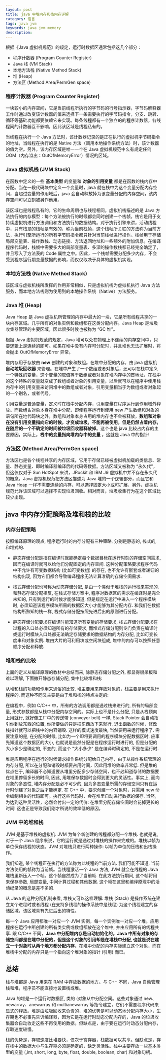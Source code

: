 ```yaml
---
layout: post
title: java 中堆内存和栈内存详解
category: 语言
tags: java jvm
keywords: java jvm memory
description:
---
```


根据《Java 虚拟机规范》的规定，运行时数据区通常包括这几个部分：
* 程序计数器 (Program Counter Register)
* Java 栈 (VM Stack)
* 本地方法栈 (Native Method Stack)
* 堆 (Heap)
* 方法区 (Method Area/PermGen space)

### 程序计数器 (Program Counter Register)

一块较小的内存空间，它是当前线程所执行的字节码的行号指示器，字节码解释器工作时通过改变该计数器的值来选择下一条需要执行的字节码指令，分支、跳转、循环等基础功能都要依赖它来实现。每条线程都有一个独立的的程序计数器，各线程间的计数器互不影响，因此该区域是线程私有的。

当线程在执行一个 Java 方法时，该计数器记录的是正在执行的虚拟机字节码指令的地址，当线程在执行的是 Native 方法（调用本地操作系统方法）时，该计数器的值为空。另外，该内存区域是唯一一个在 Java 虚拟机规范中么有规定任何 OOM（内存溢出：OutOfMemoryError）情况的区域。

### Java 虚拟机栈 (JVM Stack)

在函数中定义的一些 **基本类型** 的变量和 **对象的引用变量** 都是在函数的栈内存中分配。当在一段代码块中定义一个变量时，java 就在栈中为这个变量分配内存空间，当超过变量的作用域后，java 会自动释放掉为该变量分配的内存空间，该内存空间可以立刻被另作他用。

该区域也是线程私有的，它的生命周期也与线程相同。虚拟机栈描述的是 Java 方法执行的内存模型：每个方法被执行的时候都会同时创建一个栈帧，栈它是用于支持续虚拟机进行方法调用和方法执行的数据结构。对于执行引擎来讲，活动线程中，只有栈顶的栈帧是有效的，称为当前栈帧，这个栈帧所关联的方法称为当前方法，执行引擎所运行的所有字节码指令都只针对当前栈帧进行操作。栈帧用于存储局部变量表、操作数栈、动态链接、方法返回地址和一些额外的附加信息。在编译程序代码时，栈帧中需要多大的局部变量表、多深的操作数栈都已经完全确定了，并且写入了方法表的 Code 属性之中。因此，一个栈帧需要分配多少内存，不会受到程序运行期变量数据的影响，而仅仅取决于具体的虚拟机实现。

### 本地方法栈 (Native Method Stack)

该区域与虚拟机栈所发挥的作用非常相似，只是虚拟机栈为虚拟机执行 Java 方法服务，而本地方法栈则为使用到的本地操作系统（Native）方法服务。

### Java 堆 (Heap)

Java Heap 是 Java 虚拟机所管理的内存中最大的一块，它是所有线程共享的一块内存区域。几乎所有的对象实例和数组都在这类分配内存。Java Heap 是垃圾收集器管理的主要区域，因此很多时候也被称为 “GC 堆”。

根据 Java 虚拟机规范的规定，Java 堆可以处在物理上不连续的内存空间中，只要逻辑上是连续的即可。如果在堆中没有内存可分配时，并且堆也无法扩展时，将会抛出 OutOfMemoryError 异常。

堆内存用于存放由 **new** 创建的对象和数组。在堆中分配的内存，由 java 虚拟机 **自动垃圾回收器** 来管理。在堆中产生了一个数组或者对象后，还可以在栈中定义一个特殊的变量，这个变量的取值等于数组或者对象在堆内存中的首地址，在栈中的这个特殊的变量就变成了数组或者对象的引用变量，以后就可以在程序中使用栈内存中的引用变量来访问堆中的数组或者对象，引用变量相当于为数组或者对象起的一个别名，或者代号。

引用变量是普通变量，定义时在栈中分配内存，引用变量在程序运行到作用域外释放。而数组＆对象本身在堆中分配，即使程序运行到使用 new 产生数组和对象的语句所在地代码块之外，数组和对象本身占用的堆内存也不会被释放，**数组和对象在没有引用变量指向它的时候，才变成垃圾，不能再被使用，但是仍然占着内存，在随后的一个不确定的时间被垃圾回收器释放掉**。这个也是 java 比较占内存的主要原因，实际上，**栈中的变量指向堆内存中的变量** ，这就是 Java 中的指针!

### 方法区 (Method Area/PermGen space)

方法区也是各个线程共享的内存区域，它用于存储已经被虚拟机加载的类信息、常量、静态变量、即时编译器编译后的代码等数据。方法区域又被称为 “永久代”，但这仅仅对于 Sun HotSpot 来讲，JRockit 和 IBM J9 虚拟机中并不存在永久代的概念。Java 虚拟机规范把方法区描述为 Java 堆的一个逻辑部分，而且它和 Java Heap 一样不需要连续的内存，可以选择固定大小或可扩展，另外，虚拟机规范允许该区域可以选择不实现垃圾回收。相对而言，垃圾收集行为在这个区域比较少出现。

## java 中内存分配策略及堆和栈的比较 

### 内存分配策略 

按照编译原理的观点, 程序运行时的内存分配有三种策略, 分别是静态的, 栈式的, 和堆式的.

* 静态存储分配是指在编译时就能确定每个数据目标在运行时刻的存储空间需求, 因而在编译时就可以给他们分配固定的内存空间. 这种分配策略要求程序代码中不允许有可变数据结构 (比如可变数组) 的存在, 也不允许有嵌套或者递归的结构出现, 因为它们都会导致编译程序无法计算准确的存储空间需求. 

* 栈式存储分配也可称为动态存储分配, 是由一个类似于堆栈的运行栈来实现的. 和静态存储分配相反, 在栈式存储方案中, 程序对数据区的需求在编译时是完全未知的, 只有到运行的时候才能够知道, 但是规定在运行中进入一个程序模块时, 必须知道该程序模块所需的数据区大小才能够为其分配内存. 和我们在数据结构所熟知的栈一样, 栈式存储分配按照先进后出的原则进行分配。 

* 静态存储分配要求在编译时能知道所有变量的存储要求, 栈式存储分配要求在过程的入口处必须知道所有的存储要求, 而堆式存储分配则专门负责在编译时或运行时模块入口处都无法确定存储要求的数据结构的内存分配, 比如可变长度串和对象实例. 堆由大片的可利用块或空闲块组成, 堆中的内存可以按照任意顺序分配和释放. 

### 堆和栈的比较 

上面的定义从编译原理的教材中总结而来, 除静态存储分配之外, 都显得很呆板和难以理解, 下面撇开静态存储分配, 集中比较堆和栈: 

从堆和栈的功能和作用来通俗的比较, 堆主要用来存放对象的，栈主要是用来执行程序的. 而这种不同又主要是由于堆和栈的特点决定的: 

在编程中，例如 C/C++ 中，所有的方法调用都是通过栈来进行的, 所有的局部变量, 形式参数都是从栈中分配内存空间的。实际上也不是什么分配, 只是从栈顶向上用就行, 就好像工厂中的传送带 (conveyor belt) 一样, Stack Pointer 会自动指引你到放东西的位置, 你所要做的只是把东西放下来就行. 退出函数的时候，修改栈指针就可以把栈中的内容销毁. 这样的模式速度最快, 当然要用来运行程序了. 需要注意的是, 在分配的时候, 比如为一个即将要调用的程序模块分配数据区时, 应事先知道这个数据区的大小, 也就说是虽然分配是在程序运行时进行的, 但是分配的大小多少是确定的, 不变的, 而这个 "大小多少" 是在编译时确定的, 不是在运行时. 

堆是应用程序在运行的时候请求操作系统分配给自己内存，由于从操作系统管理的内存分配, 所以在分配和销毁时都要占用时间，因此用堆的效率非常低. 但是堆的优点在于, 编译器不必知道要从堆里分配多少存储空间，也不必知道存储的数据要在堆里停留多长的时间, 因此, 用堆保存数据时会得到更大的灵活性。事实上, 面向对象的多态性, 堆内存分配是必不可少的, 因为多态变量所需的存储空间只有在运行时创建了对象之后才能确定. 在 C++ 中，要求创建一个对象时，只需用 new 命令编制相关的代码即可。执行这些代码时，会在堆里自动进行数据的保存. 当然，为达到这种灵活性，必然会付出一定的代价: 在堆里分配存储空间时会花掉更长的时间! 这也正是导致我们刚才所说的效率低的原因。

### JVM 中的堆和栈

JVM 是基于堆栈的虚拟机. JVM 为每个新创建的线程都分配一个堆栈. 也就是说, 对于一个 Java 程序来说，它的运行就是通过对堆栈的操作来完成的。堆栈以帧为单位保存线程的状态。JVM 对堆栈只进行两种操作: 以帧为单位的压栈和出栈操作。 

我们知道, 某个线程正在执行的方法称为此线程的当前方法. 我们可能不知道, 当前方法使用的帧称为当前帧。当线程激活一个 Java 方法, JVM 就会在线程的 Java 堆栈里新压入一个帧。这个帧自然成为了当前帧. 在此方法执行期间, 这个帧将用来保存参数, 局部变量, 中间计算过程和其他数据. 这个帧在这里和编译原理中的活动纪录的概念是差不多的. 

从 Java 的这种分配机制来看, 堆栈又可以这样理解: 堆栈 (Stack) 是操作系统在建立某个进程时或者线程 (在支持多线程的操作系统中是线程) 为这个线程建立的存储区域，该区域具有先进后出的特性。 

每一个 Java 应用都唯一对应一个 JVM 实例，每一个实例唯一对应一个堆。应用程序在运行中所创建的所有类实例或数组都放在这个堆中, 并由应用所有的线程共享. 跟 C/C++ 不同，**Java 中分配堆内存是自动初始化的。Java 中所有对象的存储空间都是在堆中分配的，但是这个对象的引用却是在堆栈中分配, 也就是说在建立一个对象时从两个地方都分配内存**，在堆中分配的内存实际建立这个对象，而在堆栈中分配的内存只是一个指向这个堆对象的指针 (引用) 而已。

## 总结

栈与堆都是 Java 用来在 RAM 中存放数据的地方。与 C++ 不同，Java 自动管理栈和堆，程序员不能直接地设置栈或堆。 

Java 的堆是一个运行时数据区, 类的 (对象从中分配空间。这些对象通过 new、newarray、anewarray 和 multianewarray 等指令建立，它们不需要程序代码来显式的释放。堆是由垃圾回收来负责的，堆的优势是可以动态地分配内存大小，生存期也不必事先告诉编译器，因为它是在运行时动态分配内存的，Java 的垃圾收集器会自动收走这些不再使用的数据。但缺点是，由于要在运行时动态分配内存，存取速度较慢。 

栈的优势是，存取速度比堆要快，仅次于寄存器，栈数据可以共享。但缺点是，存在栈中的数据大小与生存期必须是确定的，缺乏灵活性。栈中主要存放一些基本类型的变量 (,int, short, long, byte, float, double, boolean, char) 和对象句柄。 

